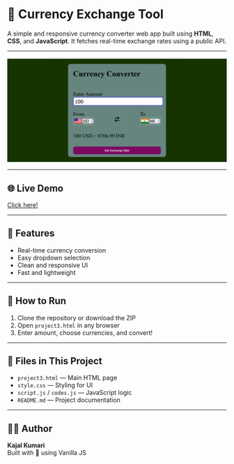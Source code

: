 # 💱 Currency Exchange Tool

A simple and responsive currency converter web app built using **HTML**, **CSS**, and **JavaScript**. It fetches real-time exchange rates using a public API.

---

![Game Screenshot](assets/Screenshot.png)

---

## 🌐 Live Demo

[Click here!](https://kajal-kumar1951.github.io/currency-exchane-tool/)

---

## 🔹 Features

- Real-time currency conversion
- Easy dropdown selection
- Clean and responsive UI
- Fast and lightweight

---

## 🚀 How to Run

1. Clone the repository or download the ZIP
2. Open `project3.html` in any browser
3. Enter amount, choose currencies, and convert!

---

## 📂 Files in This Project

- `project3.html` — Main HTML page
- `style.css` — Styling for UI
- `script.js` / `codes.js` — JavaScript logic
- `README.md` — Project documentation

---

## 🙋‍♀️ Author

**Kajal Kumari**  
Built with 💖 using Vanilla JS
